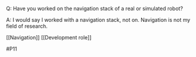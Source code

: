 Q: Have you worked on the navigation stack of a real or simulated robot?

A: I would say I worked with a navigation stack, not on. Navigation is not my field of research.

[[Navigation]]
[[Development role]]

#P11